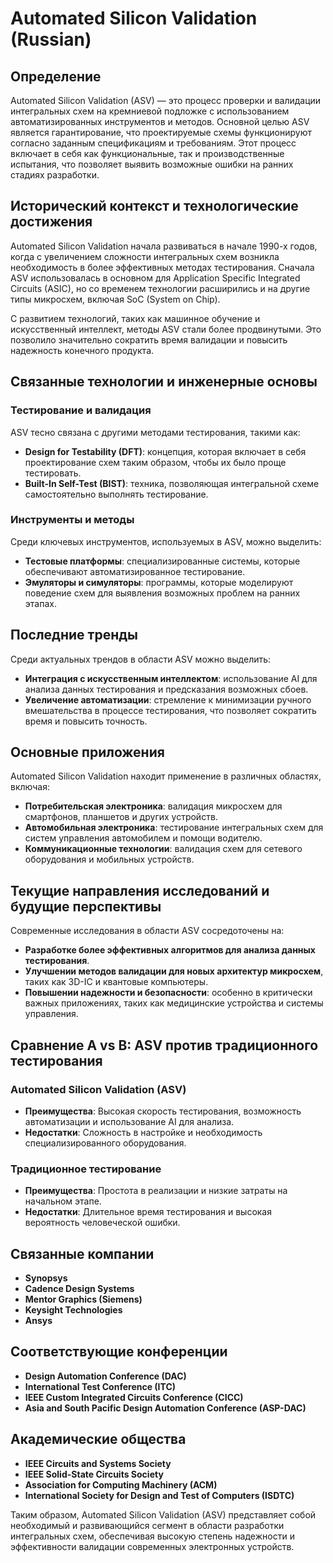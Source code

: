 # Automated Silicon Validation (Russian)

## Определение

Automated Silicon Validation (ASV) — это процесс проверки и валидации интегральных схем на кремниевой подложке с использованием автоматизированных инструментов и методов. Основной целью ASV является гарантирование, что проектируемые схемы функционируют согласно заданным спецификациям и требованиям. Этот процесс включает в себя как функциональные, так и производственные испытания, что позволяет выявить возможные ошибки на ранних стадиях разработки.

## Исторический контекст и технологические достижения

Automated Silicon Validation начала развиваться в начале 1990-х годов, когда с увеличением сложности интегральных схем возникла необходимость в более эффективных методах тестирования. Сначала ASV использовалась в основном для Application Specific Integrated Circuits (ASIC), но со временем технологии расширились и на другие типы микросхем, включая SoC (System on Chip).

С развитием технологий, таких как машинное обучение и искусственный интеллект, методы ASV стали более продвинутыми. Это позволило значительно сократить время валидации и повысить надежность конечного продукта.

## Связанные технологии и инженерные основы

### Тестирование и валидация

ASV тесно связана с другими методами тестирования, такими как:

- **Design for Testability (DFT)**: концепция, которая включает в себя проектирование схем таким образом, чтобы их было проще тестировать.
- **Built-In Self-Test (BIST)**: техника, позволяющая интегральной схеме самостоятельно выполнять тестирование.

### Инструменты и методы

Среди ключевых инструментов, используемых в ASV, можно выделить:

- **Тестовые платформы**: специализированные системы, которые обеспечивают автоматизированное тестирование.
- **Эмуляторы и симуляторы**: программы, которые моделируют поведение схем для выявления возможных проблем на ранних этапах.

## Последние тренды

Среди актуальных трендов в области ASV можно выделить:

- **Интеграция с искусственным интеллектом**: использование AI для анализа данных тестирования и предсказания возможных сбоев.
- **Увеличение автоматизации**: стремление к минимизации ручного вмешательства в процессе тестирования, что позволяет сократить время и повысить точность.

## Основные приложения

Automated Silicon Validation находит применение в различных областях, включая:

- **Потребительская электроника**: валидация микросхем для смартфонов, планшетов и других устройств.
- **Автомобильная электроника**: тестирование интегральных схем для систем управления автомобилем и помощи водителю.
- **Коммуникационные технологии**: валидация схем для сетевого оборудования и мобильных устройств.

## Текущие направления исследований и будущие перспективы

Современные исследования в области ASV сосредоточены на:

- **Разработке более эффективных алгоритмов для анализа данных тестирования**.
- **Улучшении методов валидации для новых архитектур микросхем**, таких как 3D-IC и квантовые компьютеры.
- **Повышении надежности и безопасности**: особенно в критически важных приложениях, таких как медицинские устройства и системы управления.

## Сравнение A vs B: ASV против традиционного тестирования

### Automated Silicon Validation (ASV)

- **Преимущества**: Высокая скорость тестирования, возможность автоматизации и использование AI для анализа.
- **Недостатки**: Сложность в настройке и необходимость специализированного оборудования.

### Традиционное тестирование

- **Преимущества**: Простота в реализации и низкие затраты на начальном этапе.
- **Недостатки**: Длительное время тестирования и высокая вероятность человеческой ошибки.

## Связанные компании

- **Synopsys**
- **Cadence Design Systems**
- **Mentor Graphics (Siemens)**
- **Keysight Technologies**
- **Ansys**

## Соответствующие конференции

- **Design Automation Conference (DAC)**
- **International Test Conference (ITC)**
- **IEEE Custom Integrated Circuits Conference (CICC)**
- **Asia and South Pacific Design Automation Conference (ASP-DAC)**

## Академические общества

- **IEEE Circuits and Systems Society**
- **IEEE Solid-State Circuits Society**
- **Association for Computing Machinery (ACM)**
- **International Society for Design and Test of Computers (ISDTC)**

Таким образом, Automated Silicon Validation (ASV) представляет собой необходимый и развивающийся сегмент в области разработки интегральных схем, обеспечивая высокую степень надежности и эффективности валидации современных электронных устройств.